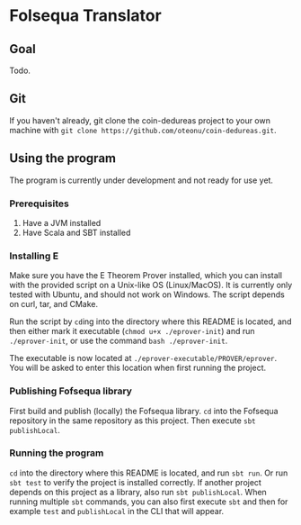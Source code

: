 # Folsequa Translator

## Goal
Todo.

## Git
If you haven't already, git clone the coin-dedureas project to your own machine with `git clone https://github.com/oteonu/coin-dedureas.git`.

## Using the program
The program is currently under development and not ready for use yet.

### Prerequisites
1. Have a JVM installed
2. Have Scala and SBT installed

### Installing E
Make sure you have the E Theorem Prover installed, which you can install with the provided script on a Unix-like OS (Linux/MacOS). It is currently only tested with Ubuntu, and should not work on Windows. The script depends on curl, tar, and CMake.

Run the script by `cd`ing into the directory where this README is located, and then either mark it executable (`chmod u+x ./eprover-init`) and run `./eprover-init`, or use the command `bash ./eprover-init`.

The executable is now located at `./eprover-executable/PROVER/eprover`. You will be asked to enter this location when first running the project.

### Publishing Fofsequa library
First build and publish (locally) the Fofsequa library. `cd` into the Fofsequa repository in the same repository as this project. Then execute `sbt publishLocal`.

### Running the program
`cd` into the directory where this README is located, and run `sbt run`. Or run `sbt test` to verify the project is installed correctly. If another project depends on this project as a library, also run `sbt publishLocal`. When running multiple `sbt` commands, you can also first execute `sbt` and then for example `test` and `publishLocal` in the CLI that will appear.
